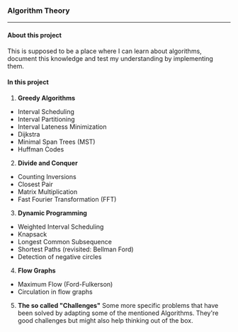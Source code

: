 ### Algorithm Theory <hr />

#### About this project
This is supposed to be a place where I can learn about algorithms,
document this knowledge and test my understanding by implementing them.

#### In this project

1. **Greedy Algorithms**
- Interval Scheduling 
- Interval Partitioning
- Interval Lateness Minimization
- Dijkstra
- Minimal Span Trees (MST)
- Huffman Codes

2. **Divide and Conquer**
- Counting Inversions
- Closest Pair
- Matrix Multiplication
- Fast Fourier Transformation (FFT)

3. **Dynamic Programming**
- Weighted Interval Scheduling
- Knapsack
- Longest Common Subsequence
- Shortest Paths (revisited: Bellman Ford)
- Detection of negative circles 

4. **Flow Graphs**
- Maximum Flow (Ford-Fulkerson)
- Circulation in flow graphs

5. **The so called "Challenges"**
Some more specific problems that have been solved by adapting some of
the mentioned Algorithms. They're good challenges but might also help
thinking out of the box.